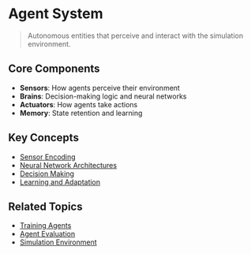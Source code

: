 # Agent System

> Autonomous entities that perceive and interact with the simulation environment.

## Core Components

- **Sensors**: How agents perceive their environment
- **Brains**: Decision-making logic and neural networks
- **Actuators**: How agents take actions
- **Memory**: State retention and learning

## Key Concepts

- [Sensor Encoding](sensors/encoding.md)
- [Neural Network Architectures](brains/neural_networks.md)
- [Decision Making](brains/decision_making.md)
- [Learning and Adaptation](learning/overview.md)

## Related Topics

- [Training Agents](../training/overview.md)
- [Agent Evaluation](../evaluation/overview.md)
- [Simulation Environment](../simulation/overview.md)
